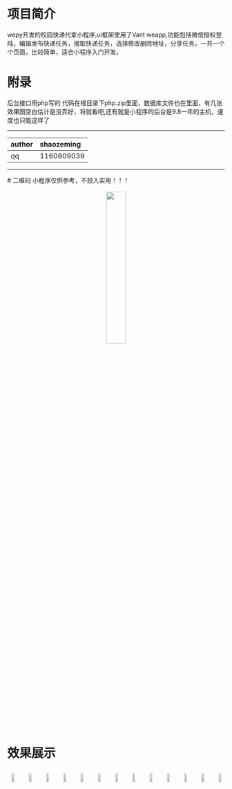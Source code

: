 # 项目简介
wepy开发的校园快递代拿小程序,ui框架使用了Vant weapp,功能包括微信授权登陆，编辑发布快递任务，接取快递任务，选择修改删除地址，分享任务，一共一个个页面，比较简单，适合小程序入门开发。



# 附录
后台接口用php写的 代码在根目录下php.zip里面，数据库文件也在里面，有几张效果图空白估计是没弄好，将就看吧,还有就是小程序的后台是9.8一年的主机，速度也只能这样了

<hr/>

|author|shaozeming|
|:---|:---|
|qq|1160809039|

<hr/>
# 二维码
小程序仅供参考，不投入实用！！！
<br/>
<br/>
<div style="text-align:center;width:100%;">
  <img width="30%" style="margin:0 auto" src="http://p8c48bjkj.bkt.clouddn.com/gh_680f29785470_1280.jpg"/>
</div>

<br/>
<br/>
<br/>
<br/>



# 效果展示


<div style="display:flex; justify-content: space-around;width:100%;">
<img width="30%"  style="margin:10px;" src="http://p8c48bjkj.bkt.clouddn.com/1.png"/>
 <img width="30%"  style="margin:10px;" src="http://p8c48bjkj.bkt.clouddn.com/2.png"/>
 <img width="30%"  style="margin:10px;" src="http://p8c48bjkj.bkt.clouddn.com/3.png"/>
 <br/>
<br/>
<br/>
<br/>
 <img width="30%"  style="margin:10px;" src="http://p8c48bjkj.bkt.clouddn.com/4.png"/>
 <img width="30%"  style="margin:10px;" src="http://p8c48bjkj.bkt.clouddn.com/5.png"/>
 <img width="30%"  style="margin:10px;" src="http://p8c48bjkj.bkt.clouddn.com/6.png"/>
  <br/>
<br/>
<br/>
<br/>
 <img width="30%"  style="margin:10px;" src="http://p8c48bjkj.bkt.clouddn.com/7.png"/>
 <img width="30%"  style="margin:10px;" src="http://p8c48bjkj.bkt.clouddn.com/8.png"/>
  <img width="30%"  style="margin:10px;" src="http://p8c48bjkj.bkt.clouddn.com/9.png"/>

  <br/>
<br/>
<br/>
<br/>
 <img width="30%"  style="margin:10px;" src="http://p8c48bjkj.bkt.clouddn.com/10.png"/>
 <img width="30%"  style="margin:10px;" src="http://p8c48bjkj.bkt.clouddn.com/11.png"/>
 <img width="30%"  style="margin:10px;" src="http://p8c48bjkj.bkt.clouddn.com/12.png"/>
<br/>
<br/>
<br/>
<br/>
 <img width="30%"  style="margin:10px;" src="http://p8c48bjkj.bkt.clouddn.com/13.png"/>
                                                                          
</div>
